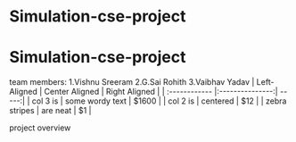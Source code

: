 # Simulation-cse-project
# Simulation-cse-project
team members:
1.Vishnu Sreeram
2.G.Sai Rohith
3.Vaibhav Yadav 
| Left-Aligned  | Center Aligned  | Right Aligned |
| :------------ |:---------------:| -----:|
| col 3 is      | some wordy text | $1600 |
| col 2 is      | centered        |   $12 |
| zebra stripes | are neat        |    $1 |


project overview
